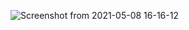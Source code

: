 ![Screenshot from 2021-05-08 16-16-12](https://user-images.githubusercontent.com/75261680/117540472-486c3500-b02d-11eb-8ce2-ffdeb2818f41.png)

